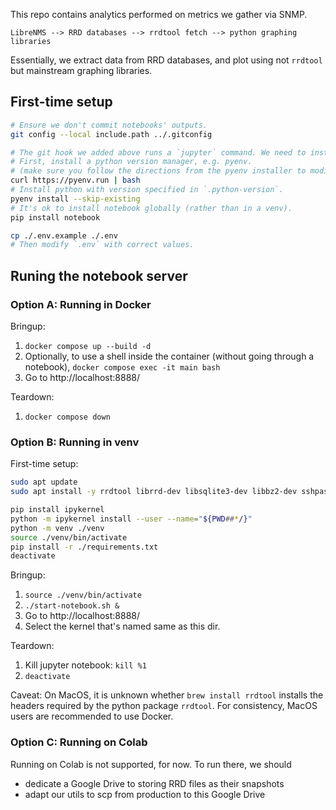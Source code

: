 This repo contains analytics performed on metrics we gather via SNMP.

```
LibreNMS --> RRD databases --> rrdtool fetch --> python graphing libraries
```

Essentially, we extract data from RRD databases, and plot using not `rrdtool` but mainstream graphing libraries.

## First-time setup

```sh
# Ensure we don't commit notebooks' outputs.
git config --local include.path ../.gitconfig

# The git hook we added above runs a `jupyter` command. We need to install it.
# First, install a python version manager, e.g. pyenv.
# (make sure you follow the directions from the pyenv installer to modify your shell's .rc file)
curl https://pyenv.run | bash
# Install python with version specified in `.python-version`.
pyenv install --skip-existing
# It's ok to install notebook globally (rather than in a venv).
pip install notebook

cp ./.env.example ./.env
# Then modify `.env` with correct values.
```

## Runing the notebook server

### Option A: Running in Docker

Bringup:
1. `docker compose up --build -d`
1. Optionally, to use a shell inside the container (without going through a notebook),
    `docker compose exec -it main bash`
1. Go to http://localhost:8888/

Teardown:
1. `docker compose down`

### Option B: Running in venv

First-time setup:
```sh
sudo apt update
sudo apt install -y rrdtool librrd-dev libsqlite3-dev libbz2-dev sshpass

pip install ipykernel
python -m ipykernel install --user --name="${PWD##*/}"
python -m venv ./venv
source ./venv/bin/activate
pip install -r ./requirements.txt
deactivate
```

Bringup:
1. `source ./venv/bin/activate`
1. `./start-notebook.sh &`
1. Go to http://localhost:8888/
1. Select the kernel that's named same as this dir.

Teardown:
1. Kill jupyter notebook: `kill %1`
1. `deactivate`

Caveat: On MacOS, it is unknown whether `brew install rrdtool` installs the headers required by the python package `rrdtool`. For consistency, MacOS users are recommended to use Docker.

### Option C: Running on Colab

Running on Colab is not supported, for now. To run there, we should
- dedicate a Google Drive to storing RRD files as their snapshots
- adapt our utils to scp from production to this Google Drive
